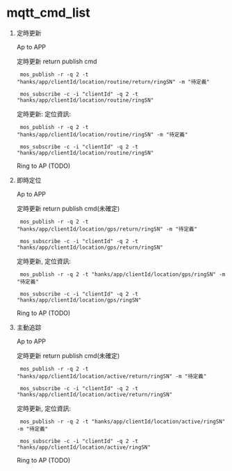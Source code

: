 mqtt_cmd_list
===

1. 定時更新
   
    Ap to APP
    
    定時更新 return publish cmd
     
        mos_publish -r -q 2 -t "hanks/app/clientId/location/routine/return/ringSN" -m "待定義"
        
        mos_subscribe -c -i "clientId" -q 2 -t "hanks/app/clientId/location/routine/ringSN"
        
     定時更新: 定位資訊:
     
        mos_publish -r -q 2 -t "hanks/app/clientId/location/routine/ringSN" -m "待定義"
        
        mos_subscribe -c -i "clientId" -q 2 -t "hanks/app/clientId/location/routine/ringSN"
    
   Ring to AP (TODO)

2. 即時定位

   Ap to APP
   
      定時更新 return publish cmd(未確定)
     
        mos_publish -r -q 2 -t "hanks/app/clientId/location/gps/return/ringSN" -m "待定義"
        
        mos_subscribe -c -i "clientId" -q 2 -t "hanks/app/clientId/location/gps/return/ringSN"
        
     定時更新, 定位資訊:
     
        mos_publish -r -q 2 -t "hanks/app/clientId/location/gps/ringSN" -m "待定義"
        
        mos_subscribe -c -i "clientId" -q 2 -t "hanks/app/clientId/location/gps/ringSN"
    
   Ring to AP (TODO)
      
      
3. 主動追踪

    Ap to APP
   
    定時更新 return publish cmd(未確定)
     
        mos_publish -r -q 2 -t "hanks/app/clientId/location/active/return/ringSN" -m "待定義"
        
        mos_subscribe -c -i "clientId" -q 2 -t "hanks/app/clientId/location/active/return/ringSN"
        
     定時更新, 定位資訊:
     
        mos_publish -r -q 2 -t "hanks/app/clientId/location/active/ringSN" -m "待定義"
        
        mos_subscribe -c -i "clientId" -q 2 -t "hanks/app/clientId/location/active/ringSN"
    
   
    
   Ring to AP (TODO)
